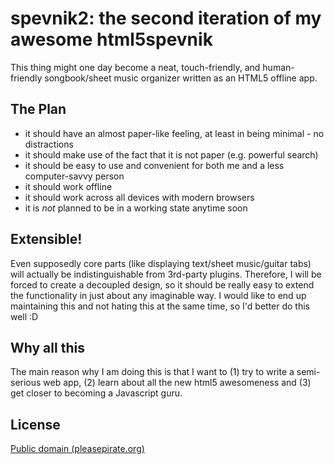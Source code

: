 spevnik2: the second iteration of my awesome html5spevnik
=========================================================

This thing might one day become a neat, touch-friendly, and human-friendly songbook/sheet music organizer written as an HTML5 offline app.

The Plan
--------

- it should have an almost paper-like feeling, at least in being minimal - no distractions
- it should make use of the fact that it is not paper (e.g. powerful search)
- it should be easy to use and convenient for both me and a less computer-savvy person
- it should work offline
- it should work across all devices with modern browsers
- it is *not* planned to be in a working state anytime soon

Extensible!
-----------

Even supposedly core parts (like displaying text/sheet music/guitar tabs) will actually be indistinguishable from 3rd-party plugins. Therefore, I will be forced to create a decoupled design, so it should be really easy to extend the functionality in just about any imaginable way. I would like to end up maintaining this and not hating this at the same time, so I'd better do this well :D

Why all this
------------

The main reason why I am doing this is that I want to (1) try to write a semi-serious web app, (2) learn about all the new html5 awesomeness and (3) get closer to becoming a Javascript guru.

License
-------

[Public domain (pleasepirate.org)](http://pleasepirate.org/)
